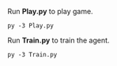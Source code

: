

Run <b>Play.py</b> to play game.<br />
```
py -3 Play.py
```
Run <b>Train.py</b> to train the agent.<br />
```
py -3 Train.py
```

